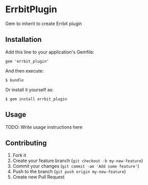 # ErrbitPlugin

Gem to inherit to create Errbit plugin

## Installation

Add this line to your application's Gemfile:

    gem 'errbit_plugin'

And then execute:

    $ bundle

Or install it yourself as:

    $ gem install errbit_plugin

## Usage

TODO: Write usage instructions here

## Contributing

1. Fork it
2. Create your feature branch (`git checkout -b my-new-feature`)
3. Commit your changes (`git commit -am 'Add some feature'`)
4. Push to the branch (`git push origin my-new-feature`)
5. Create new Pull Request
